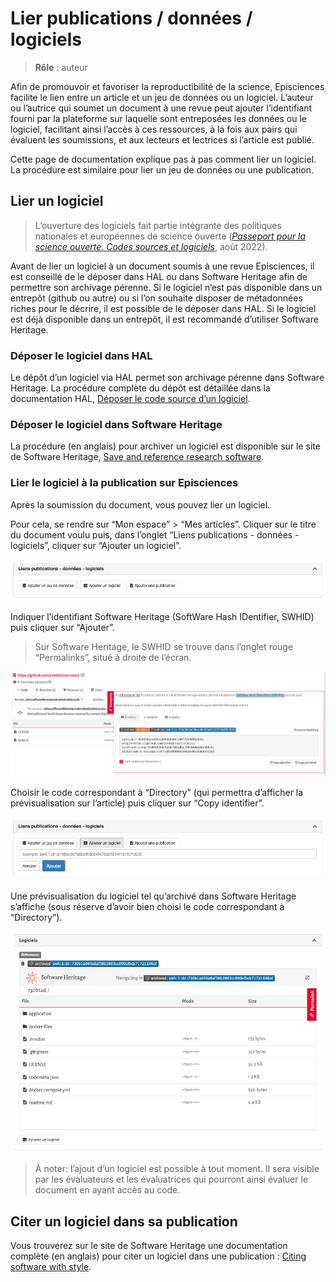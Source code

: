 # Lier publications / données / logiciels

> **Rôle** : auteur

Afin de promouvoir et favoriser la reproductibilité de la science, Episciences facilite le lien entre un article et un jeu de données ou un logiciel. L’auteur ou l’autrice qui soumet un document à une revue peut ajouter l’identifiant fourni par la plateforme sur laquelle sont entreposées les données ou le logiciel, facilitant ainsi l’accès à ces ressources, à la fois aux pairs qui évaluent les soumissions, et aux lecteurs et lectrices si l’article est publié.

Cette page de documentation explique pas à pas comment lier un logiciel. La procédure est similaire pour lier un jeu de données ou une publication.

## Lier un logiciel
> L’ouverture des logiciels fait partie intégrante des politiques nationales et européennes de science ouverte 
> ([*Passeport pour la science ouverte. Codes sources et logiciels*](https://www.ouvrirlascience.fr/science-ouverte-codes-et-logiciels/ "Passeport pour la science ouverte. Codes sources et logiciels"), août 2022).

Avant de lier un logiciel à un document soumis à une revue Episciences, il est conseillé de le déposer dans HAL ou dans Software Heritage afin de permettre son archivage pérenne.
Si le logiciel n’est pas disponible dans un entrepôt (github ou autre) ou si l’on souhaite disposer de métadonnées riches pour le décrire, il est possible de le déposer dans HAL. Si le logiciel est déjà disponible dans un entrepôt, il est recommandé d’utiliser Software Heritage.

### Déposer le logiciel dans HAL
Le dépôt d’un logiciel via HAL permet son archivage pérenne dans Software Heritage. La procédure complète du dépôt est détaillée dans la documentation HAL, [Déposer le code source d’un logiciel](https://doc.archives-ouvertes.fr/deposer/deposer-le-code-source/ "Déposer le code source d’un logiciel").

### Déposer le logiciel dans Software Heritage
La procédure (en anglais) pour archiver un logiciel est disponible sur le site de Software Heritage, [Save and reference research software](https://www.softwareheritage.org/save-and-reference-research-software/ "Guide du dépôt sur Software Heritage (English)").

### Lier le logiciel à la publication sur Episciences
Après la soumission du document, vous pouvez lier un logiciel.

Pour cela, se rendre sur “Mon espace” > “Mes articles”.
Cliquer sur le titre du document voulu puis, dans l’onglet “Liens publications - données - logiciels”, cliquer sur “Ajouter un logiciel”.

![Liens publications - données - logiciels](img/software-1.png "Liens publications - données - logiciels")

Indiquer l’identifiant Software Heritage (SoftWare Hash IDentifier, SWHID) puis cliquer sur “Ajouter”.

> Sur Software Heritage, le SWHID se trouve dans l’onglet rouge “Permalinks”, situé à droite de l’écran.

![Où trouver le SWHID ?](img/software-2.png "Où trouver le SWHID ?")

Choisir le code correspondant à “Directory” (qui permettra d’afficher la prévisualisation sur l’article) puis cliquer sur “Copy identifier”.

![Ajouter un logiciel](img/software-3.png "Ajouter un logiciel")

Une prévisualisation du logiciel tel qu’archivé dans Software Heritage s’affiche (sous réserve d’avoir bien choisi le code correspondant à “Directory”).

![Ajouter un logiciel : visualisation](img/software-4.png "Ajouter un logiciel : visualisation")

> À noter: l’ajout d’un logiciel est possible à tout moment. Il sera visible par les évaluateurs et les évaluatrices 
> qui pourront ainsi évaluer le document en ayant accès au code.

## Citer un logiciel dans sa publication
Vous trouverez sur le site de Software Heritage une documentation complète (en anglais) pour citer un logiciel dans une publication : [Citing software with style](https://www.softwareheritage.org/2020/05/26/citing-software-with-style/ "Citer un logiciel (English)").
